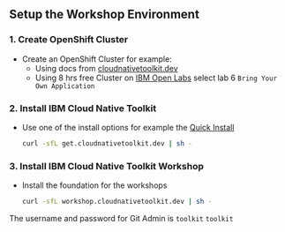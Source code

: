 ## Setup the Workshop Environment

### 1. Create OpenShift Cluster

- Create an OpenShift Cluster for example:
  - Using docs from [cloudnativetoolkit.dev](https://cloudnativetoolkit.dev/getting-started-day-0/plan-installation/multi-cloud)
  - Using 8 hrs free Cluster on [IBM Open Labs](https://developer.ibm.com/openlabs/openshift) select lab 6 `Bring Your Own Application`

### 2. Install IBM Cloud Native Toolkit

- Use one of the install options for example the [Quick Install](https://cloudnativetoolkit.dev/getting-started-day-0/install-toolkit/quick-install)
    ```bash
    curl -sfL get.cloudnativetoolkit.dev | sh -
    ```

### 3. Install IBM Cloud Native Toolkit Workshop

- Install the foundation for the workshops
    ```bash
    curl -sfL workshop.cloudnativetoolkit.dev | sh -
    ```
The username and password for Git Admin is `toolkit` `toolkit`
